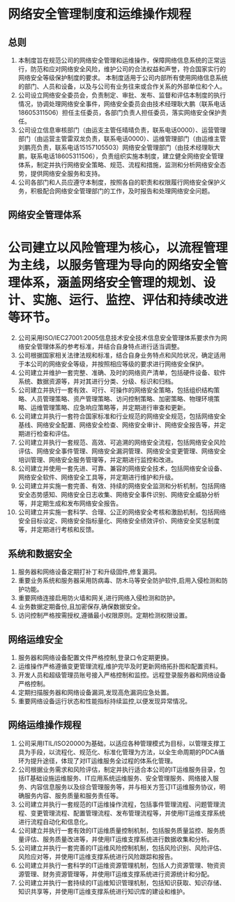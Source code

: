 # 网络安全管理制度和运维操作规程

## 总则

1. 本制度旨在规范公司的网络安全管理和运维操作，保障网络信息系统的正常运行，防范和应对网络安全风险，维护公司的合法权益和声誉，符合国家实行的网络安全等级保护制度的要求。
本制度适用于公司内部所有使用网络信息系统的部门、人员和设备，以及与公司有业务往来或合作关系的外部单位和个人。
2. 公司设立网络安全委员会，负责制定、审批、发布、监督和评估本制度的执行情况，协调处理网络安全事件，网络安全委员会由技术经理耿大鹏（联系电话18605311506）担任主任委员，各部门负责人担任委员，落实网络安全保护责任。
3. 公司设立信息审核部门（由运支主管任晴晴负责，联系电话0000）、运营管理部门（由运营主管雷双龙负责，联系电话0000）、运维管理部门（由运维主管刘鹏亮负责，联系电话15157105503）网络安全管理部门（由技术经理耿大鹏，联系电话18605311506），负责组织实施本制度，建立健全网络安全管理体系，制定并执行网络安全策略、规范、流程和措施，监测和分析网络安全态势，提供网络安全服务和支持。
4. 公司各部门和人员应遵守本制度，按照各自的职责和权限履行网络安全保护义务，积极配合网络安全管理部门的工作，及时报告和处理网络安全问题。

## 网络安全管理体系
# 公司建立以风险管理为核心，以流程管理为主线，以服务管理为导向的网络安全管理体系，涵盖网络安全管理的规划、设计、实施、运行、监控、评估和持续改进等环节。
2. 公司采用ISO/IEC27001:2005信息技术安全技术信息安全管理体系要求作为网络安全管理体系的参考标准，并结合自身特点进行适当调整。
3. 公司根据国家相关法律法规和标准，结合自身业务特点和风险状况，确定适用于本公司的网络安全等级，并按照相应等级的要求进行网络安全保护。
4. 公司建立并维护一套完整、准确、及时的网络资产清单，包括硬件设备、软件系统、数据资源等，并对其进行分类、分级、标识和归档。
5. 公司建立并执行一套有效、可行、可操作的网络安全策略，包括组织结构策略、人员管理策略、资产管理策略、访问控制策略、加密策略、物理环境策略、运维管理策略、应急响应策略等，并定期进行审查和更新。
6. 公司建立并执行一套符合国家标准和行业规范的网络安全规范，包括网络安全基线、网络安全配置、网络安全检查、网络安全审计、网络安全报告等，并定期进行检查和评估。
7. 公司建立并执行一套规范、高效、可追溯的网络安全流程，包括网络安全风险评估、网络安全事件管理、网络安全漏洞管理、网络安全变更管理、网络安全培训管理、网络安全服务管理等，并定期进行监控和改进。
8. 公司建立并使用一套先进、可靠、兼容的网络安全技术，包括网络安全设备、网络安全软件、网络安全工具等，并定期进行维护和升级。
9. 公司建立并实施一套完善、有效、持续的网络安全监测和分析机制，包括网络安全态势感知、网络安全日志收集、网络安全事件识别、网络安全威胁分析等，并定期生成和发布网络安全报告。
10. 公司建立并实施一套科学、合理、公正的网络安全考核和激励机制，包括网络安全目标设定、网络安全指标量化、网络安全绩效评价、网络安全奖惩制度等，并定期进行考核和反馈。

## 系统和数据安全
1. 服务器和网络设备定期打补丁和升级固件,修复漏洞。
2. 重要业务系统和服务器采用防病毒、防木马等安全防护软件,启用入侵检测和防护功能。
3. 重要网络连接启用防火墙和网关,进行网络入侵检测和防护。
4. 业务数据定期备份,且加密保存,确保数据安全。
5. 访问控制严格按需授权,遵循最小权限原则。定期检测权限设置。

## 网络运维安全
1. 服务器和网络设备配置文件严格控制,登录口令定期更换。
2. 运维操作严格遵循变更管理流程,维护完毕及时更新网络拓扑图和配置资料。
3. 开发人员和超级管理员账号接入严格控制和监控。远程登录服务器和网络设备严格控制。
4. 定期扫描服务器和网络设备漏洞,发现高危漏洞应急处置。
5. 重要网络设备运行状态和性能指标持续监控,以便发现异常情况。

## 网络运维操作规程
1. 公司采用ITIL/ISO20000为基础，以适应各种管理模式为目标，以管理支撑工具为手段，以流程化、规范化、标准化管理为方法，以全生命周期的PDCA循环为提升途径，体现了对IT运维服务全过程的体系化管理。
2. 公司根据业务需求和风险评估，制定并执行适合本公司的IT运维服务目录，包括IT基础设施运维服务、IT应用系统运维服务、安全管理服务、网络接入服务、内容信息服务以及综合管理服务等，并与相关方签订IT运维服务协议，明确服务内容、服务质量和服务责任等。
3. 公司建立并执行一套规范的IT运维操作流程，包括事件管理流程、问题管理流程、变更管理流程、配置管理流程、发布管理流程等，并使用IT运维支撑系统进行流程自动化和信息化。
4. 公司建立并执行一套有效的IT运维质量控制机制，包括服务质量监控、服务质量评估、服务质量改进等，并使用IT运维支撑系统进行数据收集和分析。
5. 公司建立并执行一套完善的IT运维风险控制机制，包括风险识别、风险评估、风险应对等，并使用IT运维支撑系统进行风险跟踪和报告。
6. 公司建立并执行一套科学的IT运维资源管理机制，包括人力资源管理、物资资源管理、财务资源管理等，并使用IT运维支撑系统进行资源统计和分配。
7. 公司建立并执行一套持续的IT运维知识管理机制，包括知识获取、知识存储、知识共享等，并使用IT运维支撑系统进行知识库的建设和维护。